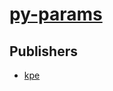 # [py-params](https://pypi.org/project/py-params)



## Publishers
- [kpe](https://pypi.org/user/kpe)

